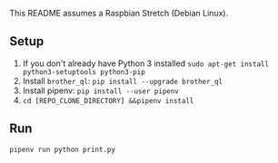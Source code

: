 This README assumes a Raspbian Stretch (Debian Linux).

## Setup

1. If you don't already have Python 3 installed `sudo apt-get install python3-setuptools python3-pip`
2. Install `brother_ql`: `pip install --upgrade brother_ql`
3. Install pipenv: `pip install --user pipenv`
4. ```cd [REPO_CLONE_DIRECTORY] &&pipenv install```

## Run

```shell
pipenv run python print.py
```